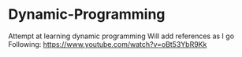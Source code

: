 # Dynamic-Programming
Attempt at learning dynamic programming 
Will add references as I go
Following:
https://www.youtube.com/watch?v=oBt53YbR9Kk

